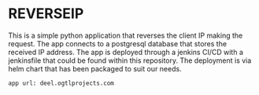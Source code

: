 # REVERSEIP

This is a simple  python application that reverses the client IP making the request.
The app connects to a postgresql database that stores the received IP address.
The app is deployed through a jenkins CI/CD with a jenkinsfile that could be found within this repository. The deployment is via helm chart that has been packaged to suit our needs.

`app url: deel.ogtlprojects.com`